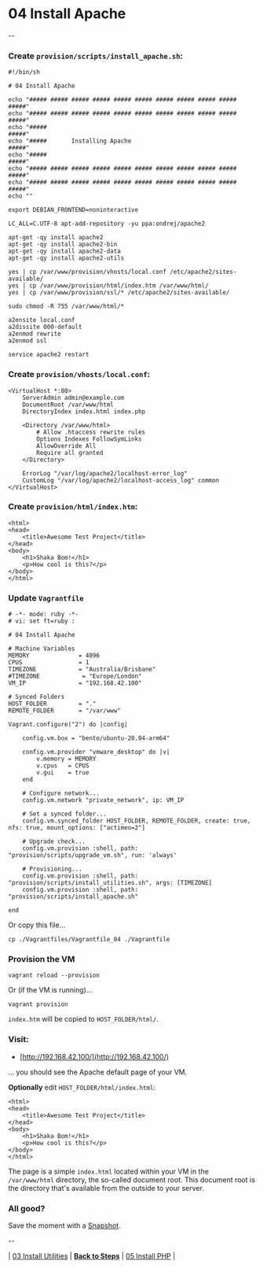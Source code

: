 # 04 Install Apache

--

### Create `provision/scripts/install_apache.sh`:

```
#!/bin/sh

# 04 Install Apache

echo "##### ##### ##### ##### ##### ##### ##### ##### ##### ##### #####"
echo "##### ##### ##### ##### ##### ##### ##### ##### ##### ##### #####"
echo "#####                                                       #####"
echo "#####       Installing Apache                               #####"
echo "#####                                                       #####"
echo "##### ##### ##### ##### ##### ##### ##### ##### ##### ##### #####"
echo "##### ##### ##### ##### ##### ##### ##### ##### ##### ##### #####"
echo ""

export DEBIAN_FRONTEND=noninteractive

LC_ALL=C.UTF-8 apt-add-repository -yu ppa:ondrej/apache2

apt-get -qy install apache2
apt-get -qy install apache2-bin
apt-get -qy install apache2-data
apt-get -qy install apache2-utils

yes | cp /var/www/provision/vhosts/local.conf /etc/apache2/sites-available/
yes | cp /var/www/provision/html/index.htm /var/www/html/
yes | cp /var/www/provision/ssl/* /etc/apache2/sites-available/

sudo chmod -R 755 /var/www/html/*

a2ensite local.conf
a2dissite 000-default
a2enmod rewrite
a2enmod ssl

service apache2 restart
```

### Create `provision/vhosts/local.conf`:

```
<VirtualHost *:80>
	ServerAdmin admin@example.com
	DocumentRoot /var/www/html
	DirectoryIndex index.html index.php

	<Directory /var/www/html>
		# Allow .htaccess rewrite rules
		Options Indexes FollowSymLinks
		AllowOverride All
		Require all granted
	</Directory>

	ErrorLog "/var/log/apache2/localhost-error_log"
	CustomLog "/var/log/apache2/localhost-access_log" common
</VirtualHost>
```

### Create `provision/html/index.htm`:

```
<html>
<head>
	<title>Awesome Test Project</title>
</head>
<body>
	<h1>Shaka Bom!</h1>
	<p>How cool is this?</p>
</body>
</html>
```

### Update `Vagrantfile`

```
# -*- mode: ruby -*-
# vi: set ft=ruby :

# 04 Install Apache

# Machine Variables
MEMORY              = 4096
CPUS                = 1
TIMEZONE            = "Australia/Brisbane"
#TIMEZONE            = "Europe/London"
VM_IP               = "192.168.42.100"

# Synced Folders
HOST_FOLDER         = "."
REMOTE_FOLDER       = "/var/www"

Vagrant.configure("2") do |config|

	config.vm.box = "bento/ubuntu-20.04-arm64"

	config.vm.provider "vmware_desktop" do |v|
		v.memory = MEMORY
		v.cpus   = CPUS
		v.gui    = true
	end

	# Configure network...
	config.vm.network "private_network", ip: VM_IP

	# Set a synced folder...
	config.vm.synced_folder HOST_FOLDER, REMOTE_FOLDER, create: true, nfs: true, mount_options: ["actimeo=2"]

	# Upgrade check...
	config.vm.provision :shell, path: "provision/scripts/upgrade_vm.sh", run: 'always'

	# Provisioning...
	config.vm.provision :shell, path: "provision/scripts/install_utilities.sh", args: [TIMEZONE]
	config.vm.provision :shell, path: "provision/scripts/install_apache.sh"

end
```

Or copy this file...

```
cp ./Vagrantfiles/Vagrantfile_04 ./Vagrantfile
```

### Provision the VM

```
vagrant reload --provision
```

Or (if the VM is running)...

```
vagrant provision
```

`index.htm` will be copied to `HOST_FOLDER/html/`.

### Visit:

* [http://192.168.42.100/](http://192.168.42.100/)

... you should see the Apache default page of your VM.

**Optionally** edit `HOST_FOLDER/html/index.html`:

```
<html>
<head>
	<title>Awesome Test Project</title>
</head>
<body>
	<h1>Shaka Bom!</h1>
	<p>How cool is this?</p>
</body>
</html>
```

The page is a simple `index.html` located within your VM in the `/var/www/html` directory, the so-called document root. This document root is the directory that's available from the outside to your server.

### All good?

Save the moment with a [Snapshot](./Snapshots.md).

--

<!-- 04 Install Apache -->
| [03 Install Utilities](./03_Install_Utilities.md)
| [**Back to Steps**](../README.md)
| [05 Install PHP](./05_Install_PHP.md)
|
